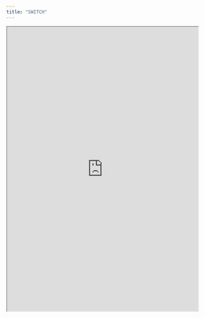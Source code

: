 ```yaml
---
title: "SWITCH"
---
```



<iframe height="750" width="100%" src="https://ewelton.github.io/ktest/wiki.html#SWITCH"></iframe>

